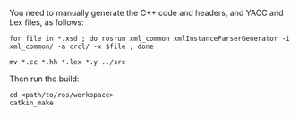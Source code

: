 You need to manually generate the C++ code and headers, and YACC and Lex files, as follows: 

    for file in *.xsd ; do rosrun xml_common xmlInstanceParserGenerator -i xml_common/ -a crcl/ -x $file ; done

    mv *.cc *.hh *.lex *.y ../src

Then run the build:

    cd <path/to/ros/workspace>
    catkin_make
